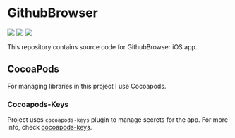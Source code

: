 # GithubBrowser
![](https://img.shields.io/badge/Xcode-11.3-blue)
![](https://img.shields.io/badge/Swift-5-orange)
![](https://img.shields.io/badge/CocoaPods-1.8.4-red)

This repository contains source code for GithubBrowser iOS app.

## CocoaPods

For managing libraries in this project I use Cocoapods.

### Cocoapods-Keys

Project uses `cocoapods-keys` plugin to manage secrets for the app.
For more info, check [cocoapods-keys](https://github.com/orta/cocoapods-keys).
